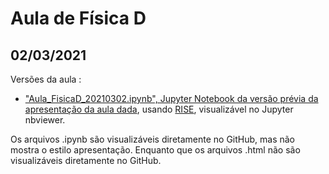# Aula de Física D

## 02/03/2021


Versões da aula :

- ["Aula_FisicaD_20210302.ipynb", Jupyter Notebook da versão prévia da apresentação da aula dada](https://nbviewer.jupyter.org/format/slides/github/rcolistete/Fisica_D_UFES_Alegre/blob/main/1_Ondas_Eletromagneticas/Aula_20210302/Aula_FisicaD_previa_20210302.ipynb?flush_cache=true#/), usando [RISE](https://rise.readthedocs.io/), visualizável no Jupyter nbviewer.

Os arquivos .ipynb são visualizáveis diretamente no GitHub, mas não mostra o estilo apresentação. Enquanto que os arquivos .html não são visualizáveis diretamente no GitHub.

